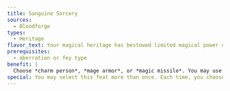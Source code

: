 ```yaml
---
title: Sanguine Sorcery
sources:
  - Bloodforge
types:
  - Heritage
flavor_text: Your magical heritage has bestowed limited magical power upon you.
prerequisites:
  - aberration or fey type
benefit: |
  Choose *charm person*, *mage armor*, or *magic missile*. You may use the chosen spell as a spell-like ability once per day, at a caster level equal to your character level. At 4th level, and every 4 levels thereafter, you gain an additional use per day of the chosen spell.
special: You may select this feat more than once. Each time, you choose a different spell from the above list.
---
```

